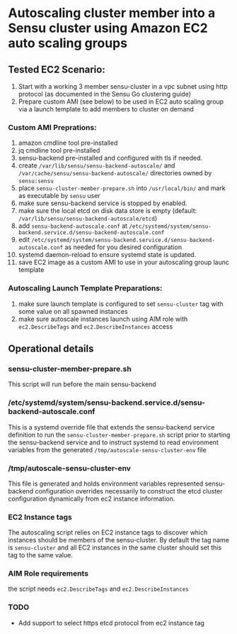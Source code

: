# Autoscaling cluster member into a Sensu cluster using Amazon EC2 auto scaling groups


## Tested EC2 Scenario:
1. Start with a working 3 member sensu-cluster in a vpc subnet using http protocol (as documented in the Sensu Go clustering guide)
2. Prepare custom AMI (see below) to be used in EC2 auto scaling group via a launch template to add members to cluster on demand

### Custom AMI Preprations:
1. amazon cmdline tool pre-installed
1. jq cmdline tool pre-installed
1. sensu-backend pre-installed and configured with tls if needed.
1. create `/var/lib/sensu/sensu-backend-autoscale/` and `/var/cache/sensu/sensu-backend-autoscale/` directories owned by `sensu:sensu`
1. place `sensu-cluster-member-prepare.sh` into `/usr/local/bin/` and mark as executable by `sensu` user
1. make sure sensu-backend service is stopped by enabled.
1. make sure the local etcd on disk data store is empty (default: `/var/lib/sensu/sensu-backend-autoscale/etcd`)
1. add `sensu-backend-autoscale.conf` at `/etc/systemd/system/sensu-backend.service.d/sensu-backend-autoscale.conf`
1. edit `/etc/systemd/system/sensu-backend.service.d/sensu-backend-autoscale.conf` as needed for you desired configuration
1. systemd daemon-reload to ensure systemd state is updated.
1. save EC2 image as a custom AMI to use in your autoscaling group launc template

### Autoscaling Launch Template Preparations:
1. make sure launch template is configured to set `sensu-cluster` tag with some value on all spawned instances
1. make sure autoscale instances launch using AIM role with `ec2.DescribeTags` and `ec2.DescribeInstances` access


## Operational details

### sensu-cluster-member-prepare.sh
This script will run before the main sensu-backend 

### /etc/systemd/system/sensu-backend.service.d/sensu-backend-autoscale.conf
This is a systemd override file that extends the sensu-backend service definition to run the `sensu-cluster-member-prepare.sh` script prior to starting the sensu-backend service and to instruct systemd to read environment variables from the generated `/tmp/autoscale-sensu-cluster-env` file

### /tmp/autoscale-sensu-cluster-env 
This file is generated and holds environment variables represented sensu-backend configuration overrides necessarily to construct the etcd cluster configuration dynamically from ec2 instance information.

### EC2 Instance tags
The autoscaling script relies on EC2 instance tags to discover which instances should be members of the sensu-cluster.
By default the tag name is `sensu-cluster`  and all EC2 instances in the same cluster should set this tag to the same value.

### AIM Role requirements
the script needs `ec2.DescribeTags` and `ec2.DescribeInstances`

### TODO
* Add support to select https etcd protocol from ec2 instance tag
